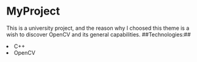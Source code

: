 # MyProject

This is a university project, and the reason why I choosed this theme is a wish to discover OpenCV and its general capabilities.
##Technologies:##
<li> C++
<li> OpenCV
